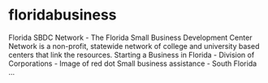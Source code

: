 # floridabusiness
Florida SBDC Network - The Florida Small Business Development Center Network is a non-profit, statewide network of college and university based centers that link the resources. Starting a Business in Florida - Division of Corporations - Image of red dot Small business assistance - South Florida ...
